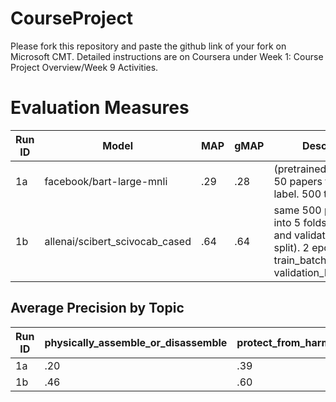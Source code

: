 # CourseProject

Please fork this repository and paste the github link of your fork on Microsoft CMT. Detailed instructions are on Coursera under Week 1: Course Project Overview/Week 9 Activities.

# Evaluation Measures

| Run ID  | Model                          | MAP   | gMAP  | Description                                                                                                                           |
| ------- | ------------------------------ | ----- | ------| ------------------------------------------------------------------------------------------------------------------------------------- |
| 1a      | facebook/bart-large-mnli       | .29   | .28   | (pretrained zero-shot) 50 papers from each label. 500 total.                                                                          |
| 1b      | allenai/scibert_scivocab_cased | .64   | .64   | same 500 papers. split into 5 folds for training and validation (80/20 split). 2 epochs, train_batch_size=8, validation_batch_size=4  |


## Average Precision by Topic

| Run ID  | physically_assemble_or_disassemble | protect_from_harm | sense_send_or_process_information | chemically_modify_or_change_energy_state | maintain_structural_integrity | attach | move | process_resources | sustain_ecological_community | change_size_or_color |
| ------- | ---------------------------------- | ----------------- | --------------------------------- | ---------------------------------------- | ----------------------------- | ------ | ---- | ----------------- | ---------------------------- | -------------------- |
| 1a      | .20                                | .39               | .22                               | .24                                      | .29                           | .46    | .34  | .33               | .29                          | .19                  |
| 1b      | .46                                | .60               | .78                               | .54                                      | .65                           | .65    | .71  | .71               | .70                          | .65                  |
